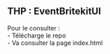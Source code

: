 ## THP : EventBritekitUI 

<p>Pour le consulter : <br>
	- Télécharge le repo <br>
	- Va consulter la page index.html</p>